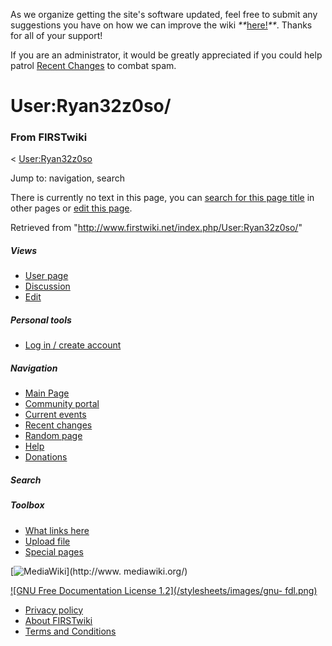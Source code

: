 As we organize getting the site's software updated, feel free to submit any
suggestions you have on how we can improve the wiki
_**_[here!](/index.php/User:Hallry/Suggestions "User:Hallry/Suggestions"
)_**_. Thanks for all of your support!

If you are an administrator, it would be greatly appreciated if you could help
patrol [Recent Changes](/index.php/Special:Recentchanges
"Special:Recentchanges" ) to combat spam.

# User:Ryan32z0so/

### From FIRSTwiki

&lt; [User:Ryan32z0so](/index.php/User:Ryan32z0so "User:Ryan32z0so" )

Jump to: navigation, search

There is currently no text in this page, you can [search for this page
title](/index.php/Special:Search/Ryan32z0so/ "Special:Search/Ryan32z0so/" ) in
other pages or [edit this
page](http://www.firstwiki.net/index.php?title=User:Ryan32z0so/&action=edit
"http://www.firstwiki.net/index.php?title=User:Ryan32z0so/&action=edit" ).

Retrieved from "<http://www.firstwiki.net/index.php/User:Ryan32z0so/>"

##### Views

  * [User page](/index.php?title=User:Ryan32z0so/&action=edit)
  * [Discussion](/index.php?title=User_talk:Ryan32z0so/&action=edit)
  * [Edit](/index.php?title=User:Ryan32z0so/&action=edit)

##### Personal tools

  * [Log in / create account](/index.php?title=Special:Userlogin&returnto=User:Ryan32z0so/)

[](/index.php/Main_Page "Main Page" )

##### Navigation

  * [Main Page](/index.php/Main_Page)
  * [Community portal](/index.php/FIRSTwiki:Community_portal)
  * [Current events](/index.php/Current_events)
  * [Recent changes](/index.php/Special:Recentchanges)
  * [Random page](/index.php/Special:Random)
  * [Help](/index.php/FIRSTwiki:Help)
  * [Donations](/index.php/FIRSTwiki:Site_support)

##### Search



##### Toolbox

  * [What links here](/index.php/Special:Whatlinkshere/User:Ryan32z0so/)
  * [Upload file](/index.php/Special:Upload)
  * [Special pages](/index.php/Special:Specialpages)

[![MediaWiki](/skins/common/images/poweredby_mediawiki_88x31.png)](http://www.
mediawiki.org/)

[![GNU Free Documentation License 1.2](/stylesheets/images/gnu-
fdl.png)](http://www.gnu.org/copyleft/fdl.html)

  * [Privacy policy](/index.php/FIRSTwiki:Privacy_policy "FIRSTwiki:Privacy policy" )
  * [About FIRSTwiki](/index.php/FIRSTwiki:About "FIRSTwiki:About" )
  * [Terms and Conditions](/index.php/FIRSTwiki:Terms_and_conditions "FIRSTwiki:Terms and conditions" )

